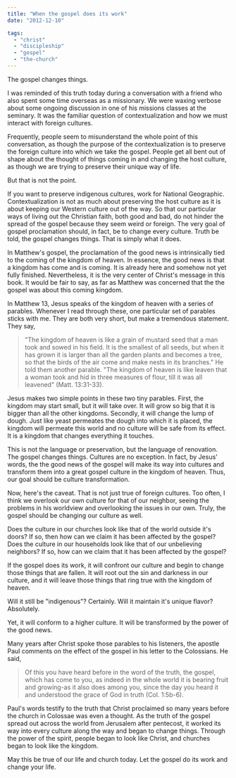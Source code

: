 ```yaml
---
title: "When the gospel does its work"
date: "2012-12-10"

tags: 
  - "christ"
  - "discipleship"
  - "gospel"
  - "the-church"
---
```


The gospel changes things.

I was reminded of this truth today during a conversation with a friend who also spent some time overseas as a missionary. We were waxing verbose about some ongoing discussion in one of his missions classes at the seminary. It was the familiar question of contextualization and how we must interact with foreign cultures.

Frequently, people seem to misunderstand the whole point of this conversation, as though the purpose of the contextualization is to preserve the foreign culture into which we take the gospel. People get all bent out of shape about the thought of things coming in and changing the host culture, as though we are trying to preserve their unique way of life.

But that is not the point.

If you want to preserve indigenous cultures, work for National Geographic. Contextualization is not as much about preserving the host culture as it is about keeping our Western culture out of the way. So that our particular ways of living out the Christian faith, both good and bad, do not hinder the spread of the gospel because they seem weird or foreign. The very goal of gospel proclamation should, in fact, be to change every culture. Truth be told, the gospel changes things. That is simply what it does.

In Matthew's gospel, the proclamation of the good news is intrinsically tied to the coming of the kingdom of heaven. In essence, the good news is that a kingdom has come and is coming. It is already here and somehow not yet fully finished. Nevertheless, it is the very center of Christ's message in this book. It would be fair to say, as far as Matthew was concerned that the the gospel was about this coming kingdom.

In Matthew 13, Jesus speaks of the kingdom of heaven with a series of parables. Whenever I read through these, one particular set of parables sticks with me. They are both very short, but make a tremendous statement. They say,

> "The kingdom of heaven is like a grain of mustard seed that a man took and sowed in his field. It is the smallest of all seeds, but when it has grown it is larger than all the garden plants and becomes a tree, so that the birds of the air come and make nests in its branches." He told them another parable. "The kingdom of heaven is like leaven that a woman took and hid in three measures of flour, till it was all leavened" (Matt. 13:31-33).

Jesus makes two simple points in these two tiny parables. First, the kingdom may start small, but it will take over. It will grow so big that it is bigger than all the other kingdoms. Secondly, it will change the lump of dough. Just like yeast permeates the dough into which it is placed, the kingdom will permeate this world and no culture will be safe from its effect. It is a kingdom that changes everything it touches.

This is not the language or preservation, but the language of renovation. The gospel changes things. Cultures are no exception. In fact, by Jesus' words, the the good news of the gospel will make its way into cultures and transform them into a great gospel culture in the kingdom of heaven. Thus, our goal should be culture transformation.

Now, here's the caveat. That is not just true of foreign cultures. Too often, I think we overlook our own culture for that of our neighbor, seeing the problems in his worldview and overlooking the issues in our own. Truly, the gospel should be changing our culture as well.

Does the culture in our churches look like that of the world outside it's doors? If so, then how can we claim it has been affected by the gospel? Does the culture in our households look like that of our unbelieving neighbors? If so, how can we claim that it has been affected by the gospel?

If the gospel does its work, it will confront our culture and begin to change those things that are fallen. It will root out the sin and darkness in our culture, and it will leave those things that ring true with the kingdom of heaven.

Will it still be "indigenous"? Certainly. Will it maintain it's unique flavor? Absolutely.

Yet, it will conform to a higher culture. It will be transformed by the power of the good news.

Many years after Christ spoke those parables to his listeners, the apostle Paul comments on the effect of the gospel in his letter to the Colossians. He said,

> Of this you have heard before in the word of the truth, the gospel, which has come to you, as indeed in the whole world it is bearing fruit and growing-as it also does among you, since the day you heard it and understood the grace of God in truth (Col. 1:5b-6).

Paul's words testify to the truth that Christ proclaimed so many years before the church in Colossae was even a thought. As the truth of the gospel spread out across the world from Jerusalem after pentecost, it worked its way into every culture along the way and began to change things. Through the power of the spirit, people began to look like Christ, and churches began to look like the kingdom.

May this be true of our life and church today. Let the gospel do its work and change your life.
